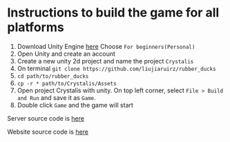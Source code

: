 # Instructions to build the game for all platforms

 1. Download Unity Engine [here](https://store.unity.com/?_ga=2.255587848.1879503588.1559359244-2090126118.1559359244)
      Choose `For beginners(Personal)`
 2. Open Unity and create an account</li>
 3. Create a new unity 2d project and name the project `Crystalis`
 4. On terminal
  `git clone https://github.com/liujiaruirz/rubber_ducks`
 5. `cd path/to/rubber_ducks`
 6. `cp -r * path/to/Crystalis/Assets`</li>
 7. Open project Crystalis with unity. On top left corner, select ``File > Build and Run`` and save it as ``Game``.
 8. Double click `Game` and the game will start


      
Server source code is [here](https://github.com/QinghangHong1/crystalis)

Website source code is [here](https://github.com/QinghangHong1/game-website)
